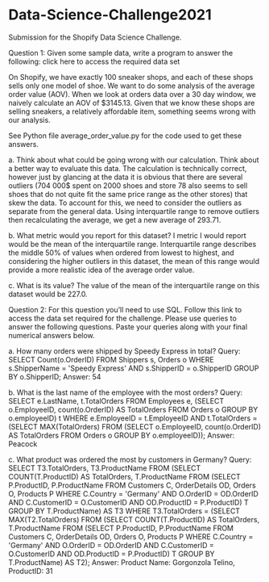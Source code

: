 # Data-Science-Challenge2021
Submission for the Shopify Data Science Challenge.

Question 1: Given some sample data, write a program to answer the following: click here to access the required data set

On Shopify, we have exactly 100 sneaker shops, and each of these shops sells only one model of shoe. We want to do some analysis of the average order value (AOV). When we look at orders data over a 30 day window, we naively calculate an AOV of $3145.13. Given that we know these shops are selling sneakers, a relatively affordable item, something seems wrong with our analysis. 

See Python file average_order_value.py for the code used to get these answers.

a.	Think about what could be going wrong with our calculation. Think about a better way to evaluate this data. 
The calculation is technically correct, however just by glancing at the data it is obvious that there are several outliers (704 000$ spent on 2000 shoes and store 78 also seems to sell shoes that do not quite fit the same price range as the other stores) that skew the data. To account for this, we need to consider the outliers as separate from the general data. Using interquartile range to remove outliers then recalculating the average, we get a new average of 293.71.

b.	What metric would you report for this dataset?
I metric I would report would be the mean of the interquartile range. Interquartile range describes the middle 50% of values when ordered from lowest to highest, and considering the higher outliers in this dataset, the mean of this range would provide a more realistic idea of the average order value.

c.	What is its value?
The value of the mean of the interquartile range on this dataset would be 227.0.


Question 2: For this question you’ll need to use SQL. Follow this link to access the data set required for the challenge. Please use queries to answer the following questions. Paste your queries along with your final numerical answers below.

a.	How many orders were shipped by Speedy Express in total?
Query: 
SELECT Count(o.OrderID) 
FROM Shippers s, Orders o
WHERE s.ShipperName = 'Speedy Express' AND s.ShipperID = o.ShipperID
GROUP BY o.ShipperID;
Answer:
54

b.	What is the last name of the employee with the most orders?
Query:
SELECT e.LastName, t.TotalOrders
FROM Employees e, (SELECT o.EmployeeID, count(o.OrderID) AS TotalOrders
			            FROM Orders o
			             GROUP BY o.employeeID) t 
WHERE e.EmployeeID = t.EmployeeID 
      AND t.TotalOrders = (SELECT MAX(TotalOrders)
				                  FROM (SELECT o.EmployeeID, count(o.OrderID) AS TotalOrders
					                      FROM Orders o
					                      GROUP BY o.employeeID));
Answer:
Peacock

c.	What product was ordered the most by customers in Germany?
Query:
SELECT T3.TotalOrders, T3.ProductName
FROM (SELECT COUNT(T.ProductID) AS TotalOrders, T.ProductName
		  FROM (SELECT P.ProductID, P.ProductName
				    FROM Customers C, OrderDetails OD, Orders O, Products P
				    WHERE C.Country = 'Germany' AND O.OrderID = OD.OrderID AND C.CustomerID = O.CustomerID AND OD.ProductID = P.ProductID) T
		        GROUP BY T.ProductName) AS T3
WHERE T3.TotalOrders = (SELECT MAX(T2.TotalOrders)
                        FROM (SELECT COUNT(T.ProductID) AS TotalOrders, T.ProductName
	                            FROM (SELECT P.ProductID, P.ProductName
		                              	FROM Customers C, OrderDetails OD, Orders O, Products P
			                              WHERE C.Country = 'Germany' AND O.OrderID = OD.OrderID AND C.CustomerID = O.CustomerID AND OD.ProductID = P.ProductID) T
			                  GROUP BY T.ProductName) AS T2);
Answer:
Product Name: Gorgonzola Telino, ProductID: 31

